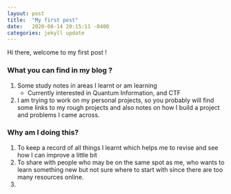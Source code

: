 ```yaml
---
layout: post
title:  "My first post"
date:   2020-08-14 20:15:11 -0400
categories: jekyll update
---
```

Hi there, welcome to my first post !

### What you can find in my blog ?
1. Some study notes in areas I learnt or am learning 
	- Currently interested in Quantum Information, and CTF
2. I am trying to work on my personal projects, so you probably will find some links to my rough projects and also notes on how I build a project and problems I came across. 


### Why am I doing this?
1. To keep a record of all things I learnt which helps me to revise and see how I can improve a little bit 
2. To share with people who may be on the same spot as me, who wants to learn something new but not sure where to start with since there are too many resources online.
3. 